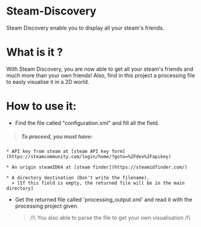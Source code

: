 # Steam-Discovery
Steam Discovery enable you to display all your steam's friends.

# What is it ?

With Steam Discovery, you are now able to get all your steam's friends and much more than your own friends!
Also, find in this project a processing file to easly visualise it in a 2D world.

# How to use it:
* Find the file called "configuration.xml" and fill all the field.

> ##### ***To proceed, you must have:***

    * API key from steam at [steam API key form](https://steamcommunity.com/login/home/?goto=%2Fdev%2Fapikey)
    
    * An origin steamID64 at [steam finder](https://steamidfinder.com/)
    
    * A directory destination (Don't write the filename).
      > [If this field is empty, the returned file will be in the main directory] 

* Get the returned file called 'processing_output.xml' and read it with the processing project given.
  > /!\ You also able to parse the file to get your own visualisation /!\
